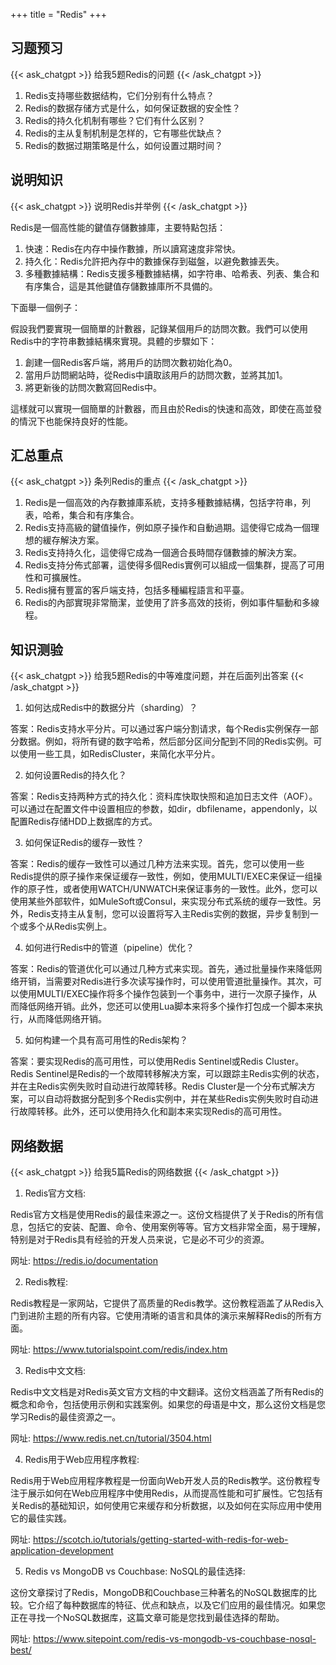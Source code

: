 +++
title = "Redis"
+++
## 习题预习
{{< ask_chatgpt >}}
给我5题Redis的问题
{{< /ask_chatgpt >}}



1. Redis支持哪些数据结构，它们分别有什么特点？
2. Redis的数据存储方式是什么，如何保证数据的安全性？
3. Redis的持久化机制有哪些？它们有什么区别？
4. Redis的主从复制机制是怎样的，它有哪些优缺点？
5. Redis的数据过期策略是什么，如何设置过期时间？   

## 说明知识
{{< ask_chatgpt >}}
说明Redis并举例
{{< /ask_chatgpt >}}



Redis是一個高性能的鍵值存儲數據庫，主要特點包括：

1. 快速：Redis在内存中操作數據，所以讀寫速度非常快。
2. 持久化：Redis允許把內存中的數據保存到磁盤，以避免數據丟失。
3. 多種數據結構：Redis支援多種數據結構，如字符串、哈希表、列表、集合和有序集合，這是其他鍵值存儲數據庫所不具備的。

下面舉一個例子：

假設我們要實現一個簡單的計數器，記錄某個用戶的訪問次數。我們可以使用Redis中的字符串數據結構來實現。具體的步驟如下：

1. 創建一個Redis客戶端，將用戶的訪問次數初始化為0。
2. 當用戶訪問網站時，從Redis中讀取該用戶的訪問次數，並將其加1。
3. 將更新後的訪問次數寫回Redis中。

這樣就可以實現一個簡單的計數器，而且由於Redis的快速和高效，即使在高並發的情況下也能保持良好的性能。   

## 汇总重点
{{< ask_chatgpt >}}
条列Redis的重点
{{< /ask_chatgpt >}}



1. Redis是一個高效的內存數據庫系統，支持多種數據結構，包括字符串，列表，哈希，集合和有序集合。
2. Redis支持高級的鍵值操作，例如原子操作和自動過期。這使得它成為一個理想的緩存解決方案。
3. Redis支持持久化，這使得它成為一個適合長時間存儲數據的解決方案。
4. Redis支持分佈式部署，這使得多個Redis實例可以組成一個集群，提高了可用性和可擴展性。
5. Redis擁有豐富的客戶端支持，包括多種編程語言和平臺。
6. Redis的內部實現非常簡潔，並使用了許多高效的技術，例如事件驅動和多線程。   

## 知识测验
{{< ask_chatgpt >}}
给我5题Redis的中等难度问题，并在后面列出答案
{{< /ask_chatgpt >}}



1. 如何达成Redis中的数据分片（sharding）？

答案：Redis支持水平分片。可以通过客户端分割请求，每个Redis实例保存一部分数据。例如，将所有键的数字哈希，然后部分区间分配到不同的Redis实例。可以使用一些工具，如RedisCluster，来简化水平分片。


2. 如何设置Redis的持久化？

答案：Redis支持两种方式的持久化：资料库快取快照和追加日志文件（AOF）。可以通过在配置文件中设置相应的参数，如dir，dbfilename，appendonly，以配置Redis存储HDD上数据库的方式。


3. 如何保证Redis的缓存一致性？

答案：Redis的缓存一致性可以通过几种方法来实现。首先，您可以使用一些Redis提供的原子操作来保证缓存一致性，例如，使用MULTI/EXEC来保证一组操作的原子性，或者使用WATCH/UNWATCH来保证事务的一致性。此外，您可以使用某些外部软件，如MuleSoft或Consul，来实现分布式系统的缓存一致性。另外，Redis支持主从复制，您可以设置将写入主Redis实例的数据，异步复制到一个或多个从Redis实例上。


4. 如何进行Redis中的管道（pipeline）优化？

答案：Redis的管道优化可以通过几种方式来实现。首先，通过批量操作来降低网络开销，当需要对Redis进行多次读写操作时，可以使用管道批量操作。其次，可以使用MULTI/EXEC操作将多个操作包装到一个事务中，进行一次原子操作，从而降低网络开销。此外，您还可以使用Lua脚本来将多个操作打包成一个脚本来执行，从而降低网络开销。


5. 如何构建一个具有高可用性的Redis架构？

答案：要实现Redis的高可用性，可以使用Redis Sentinel或Redis Cluster。Redis Sentinel是Redis的一个故障转移解决方案，可以跟踪主Redis实例的状态，并在主Redis实例失败时自动进行故障转移。Redis Cluster是一个分布式解决方案，可以自动将数据分配到多个Redis实例中，并在某些Redis实例失败时自动进行故障转移。此外，还可以使用持久化和副本来实现Redis的高可用性。   

## 网络数据
{{< ask_chatgpt >}}
给我5篇Redis的网络数据
{{< /ask_chatgpt >}}



1. Redis官方文档: 

Redis官方文档是使用Redis的最佳来源之一。这份文档提供了关于Redis的所有信息，包括它的安装、配置、命令、使用案例等等。官方文档非常全面，易于理解，特别是对于Redis具有经验的开发人员来说，它是必不可少的资源。

网址: https://redis.io/documentation

2. Redis教程:

Redis教程是一家网站，它提供了高质量的Redis教学。这份教程涵盖了从Redis入门到进阶主题的所有内容。它使用清晰的语言和具体的演示来解释Redis的所有方面。

网址: https://www.tutorialspoint.com/redis/index.htm

3. Redis中文文档:

Redis中文文档是对Redis英文官方文档的中文翻译。这份文档涵盖了所有Redis的概念和命令，包括使用示例和实践案例。如果您的母语是中文，那么这份文档是您学习Redis的最佳资源之一。

网址: https://www.redis.net.cn/tutorial/3504.html

4. Redis用于Web应用程序教程:

Redis用于Web应用程序教程是一份面向Web开发人员的Redis教学。这份教程专注于展示如何在Web应用程序中使用Redis，从而提高性能和可扩展性。它包括有关Redis的基础知识，如何使用它来缓存和分析数据，以及如何在实际应用中使用它的最佳实践。

网址: https://scotch.io/tutorials/getting-started-with-redis-for-web-application-development

5. Redis vs MongoDB vs Couchbase: NoSQL的最佳选择:

这份文章探讨了Redis，MongoDB和Couchbase三种著名的NoSQL数据库的比较。它介绍了每种数据库的特征、优点和缺点，以及它们应用的最佳情况。如果您正在寻找一个NoSQL数据库，这篇文章可能是您找到最佳选择的帮助。

网址: https://www.sitepoint.com/redis-vs-mongodb-vs-couchbase-nosql-best/   

